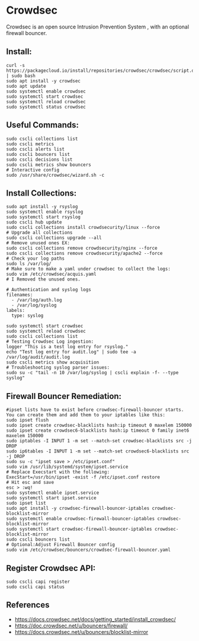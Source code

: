 Crowdsec
=====

Crowdsec is an open source Intrusion Prevention System , with an optional firewall bouncer. 

Install:
-------
```
curl -s https://packagecloud.io/install/repositories/crowdsec/crowdsec/script.deb.sh | sudo bash
sudo apt install -y crowdsec 
sudo apt update
sudo systemctl enable crowdsec
sudo systemctl start crowdsec
sudo systemctl reload crowdsec
sudo systemctl status crowdsec
```

Useful Commands:
---------------
```
sudo cscli collections list
sudo cscli metrics
sudo cscli alerts list
sudo cscli bouncers list
sudo cscli decisions list
sudo cscli metrics show bouncers
# Interactive config
sudo /usr/share/crowdsec/wizard.sh -c
```

Install Collections:
-------------------
```
sudo apt install -y rsyslog
sudo systemctl enable rsyslog
sudo systemctl start rsyslog
sudo cscli hub update
sudo cscli collections install crowdsecurity/linux --force
# Upgrade all collections
sudo cscli collections upgrade --all
# Remove unused ones EX:
sudo cscli collections remove crowdsecurity/nginx --force
sudo cscli collections remove crowdsecurity/apache2 --force
# Check your log paths
sudo ls /var/log/
# Make sure to make a yaml under crowdsec to collect the logs:
sudo vim /etc/crowdsec/acquis.yaml
# I Removed the unused ones.

# Authentication and syslog logs
filenames:
  - /var/log/auth.log
  - /var/log/syslog
labels:
  type: syslog

sudo systemctl start crowdsec
sudo systemctl reload crowdsec
sudo cscli collections list
# Testing Crowdsec Log ingestion:
logger "This is a test log entry for rsyslog."
echo "Test log entry for audit.log" | sudo tee -a /var/log/audit/audit.log
sudo cscli metrics show acquisition
# Troubleshooting syslog parser issues:
sudo su -c "tail -n 10 /var/log/syslog | cscli explain -f- --type syslog"
```

Firewall Bouncer Remediation:
-----------------------------
```
#ipset lists have to exist before crowdsec-firewall-bouncer starts. You can create them and add them to your iptables like this:
sudo ipset flush
sudo ipset create crowdsec-blacklists hash:ip timeout 0 maxelem 150000
sudo ipset create crowdsec6-blacklists hash:ip timeout 0 family inet6 maxelem 150000
sudo iptables -I INPUT 1 -m set --match-set crowdsec-blacklists src -j DROP
sudo ip6tables -I INPUT 1 -m set --match-set crowdsec6-blacklists src -j DROP
sudo su -c "ipset save > /etc/ipset.conf"
sudo vim /usr/lib/systemd/system/ipset.service
# Replace Execstart with the following:
ExecStart=/usr/bin/ipset -exist -f /etc/ipset.conf restore
# Hit esc and save
esc > :wq!
sudo systemctl enable ipset.service
sudo systemctl start ipset.service
sudo ipset list
sudo apt install -y crowdsec-firewall-bouncer-iptables crowdsec-blocklist-mirror
sudo systemctl enable crowdsec-firewall-bouncer-iptables crowdsec-blocklist-mirror
sudo systemctl start crowdsec-firewall-bouncer-iptables crowdsec-blocklist-mirror
sudo cscli bouncers list
# Optional:Adjust Firewall Bouncer config 
sudo vim /etc/crowdsec/bouncers/crowdsec-firewall-bouncer.yaml
```

Register Crowdsec API:
---------------------
```
sudo cscli capi register
sudo cscli capi status
```

References
----------
* https://docs.crowdsec.net/docs/getting_started/install_crowdsec/
* https://doc.crowdsec.net/u/bouncers/firewall/
* https://docs.crowdsec.net/u/bouncers/blocklist-mirror


